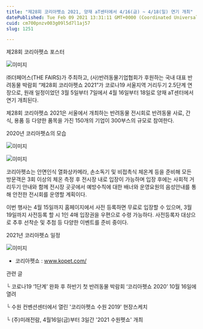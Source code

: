 ```yaml
---
title: "제28회 코리아펫쇼 2021, 양재 aT센터에서 4/16(금) ~ 4/18(일) 연기 개최"
datePublished: Tue Feb 09 2021 13:31:11 GMT+0000 (Coordinated Universal Time)
cuid: cm700pnzv003g09l5d7l1aj57
slug: 1251

---
```



제28회 코리아펫쇼 포스터

![이미지](https://cdn.hashnode.com/res/hashnode/image/upload/v1739250274582/5a5570eb-013a-4e8c-8d61-c0f82cc68c63.jpeg)

㈜더페어스(THE FAIRS)가 주최하고, (사)반려동물기업협회가 후원하는 국내 대표 반려동물 박람회 “제28회 코리아펫쇼 2021”가 코로나19 서울지역 거리두기 2.5단계 연장으로, 원래 일정이었던 3월 5일부터 7일에서 4월 16일부터 18일로 양재 aT센터에서 연기 개최된다.

제28회 코리아펫쇼 2021은 서울에서 개최하는 반려동물 전시회로 반려동물 사료, 간식, 용품 등 다양한 품목을 가진 150개의 기업이 300부스의 규모로 참여한다.

2020년 코리아펫쇼의 모습

![이미지](https://cdn.hashnode.com/res/hashnode/image/upload/v1739250277117/cfe69514-8329-4d52-bae4-df03906eac1f.jpeg)

![이미지](https://cdn.hashnode.com/res/hashnode/image/upload/v1739250279901/33f08294-4349-4b94-88ca-d0b538929606.jpeg)

코리아펫쇼는 안면인식 열화상카메라, 손소독기 및 비접촉식 체온계 등을 준비해 모든 방문객은 3회 이상의 체온 측정 후 전시장 내로 입장이 가능하며 입장 후에는 사회적 거리두기 안내와 함께 전시장 곳곳에서 예방수칙에 대한 배너와 운영요원의 음성안내를 통해 안전한 전시회를 운영할 계획이다.

이번 행사는 4월 15일까지 홈페이지에서 사전 등록하면 무료로 입장할 수 있으며, 3월 19일까지 사전등록 할 시 1인 4매 입장권을 우편으로 수령 가능하다. 사전등록자 대상으로 추후 선착순 및 추첨 등 다양한 이벤트를 준비 중이다.

2021년 코리아펫쇼 일정

![이미지](https://cdn.hashnode.com/res/hashnode/image/upload/v1739250282310/6fa4cb4b-8c71-4432-b7e4-8271d74e0671.jpeg)

- 코리아펫쇼 : www.kopet.com/

관련 글

└ 코로나19 ‘1단계’ 완화 후 하반기 첫 반려동물 박람회 ‘코리아펫쇼 2020’ 10월 16일에 열려

└ 수원 컨벤션센터에서 열린 '코리아펫쇼 수원 2019' 현장스케치

└ (주)미래전람, 4월16일(금)부터 3일간 '2021 수원펫쇼' 개최